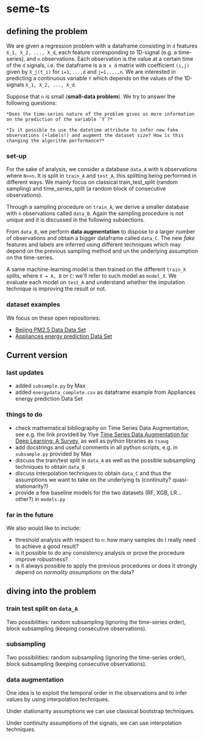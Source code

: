 # seme-ts

## defining the problem
We are given a regression problem with a dataframe consisting in `d` features `X_1, X_2, ..., X_d`,  each feature corresponding to 1D-signal  (e.g. a time-series), and `n` observations. Each observation is the value at a certain time of the `d` signals, i.e. the dataframe is a `N x d` matrix with coefficient `(i,j)` given by `X_j(t_i)` for `i=1,...,d` and `j=1,...,n`. We are interested in predicting a continuous variable `Y` which depends on the values of the 1D-signals `X_1, X_2, ..., X_d`.

Suppose that `n` is small (**small-data problem**). We try to answer the following questions:

    *Does the time-series nature of the problem gives us more information on the prediction of the variable `Y`?*

    *Is it possible to use the datetime attribute to infer new fake observations (+labels!) and augment the dataset size? How is this changing the algorithm performance?*

### set-up
For the sake of analysis, we consider a database `data_A` with `N` observations where `N>>n`. It is split in `train_A` and `test_A`, this splitting being performed in different ways. We mainly focus on classical train_test_split (random sampling) and time_series_split (a random block of consecutive observations).

Through a sampling procedure on `train_A`, we derive a smaller database with `n` observations called `data_B`. Again the sampling procedure is not unique and it is discussed in the following subsections.

From `data_B`, we perform **data augmentation** to dispose to a larger number of observations and obtain a bigger dataframe called `data_C`.
The new *fake* features and labels are inferred using different techniques which may depend on the previous sampling method and un the underlying assumption on the time-series.

A same machine-learning model is then trained on the different `train_X` splits, where `X = A, B` or `C`: we'll refer to such model as `model_X`. We evaluate each model on `test_A` and understand whether the imputation technique is improving the result or not.

### dataset examples
We focus on these open repositories:
 - [Beijing PM2.5 Data Data Set](https://archive.ics.uci.edu/ml/datasets/Beijing+PM2.5+Data)
 - [Appliances energy prediction Data Set](https://archive.ics.uci.edu/ml/datasets/Appliances+energy+prediction)

## Current version

### last updates
 - added `subsample.py` by Max
 - added `energydata_complete.csv` as dataframe example from Appliances energy prediction Data Set

### things to do
 - check mathematical bibliography on Time Series Data Augmentation, see e.g. the link provided by Yiye [Time Series Data Augmentation for Deep Learning: A Survey](https://arxiv.org/pdf/2002.12478.pdf), as well as python libraries as `tsaug`
 - add docstrings and useful comments in all python scripts, e.g. in `subsample.py` provided by Max
 - discuss the train/test split in `data_A` as well as the possible subsampling techniques to obtain `data_B`
 - discuss interpolation techniques to obtain `data_C` and thus the assumptions we want to take on the underlying ts (continuity? quasi-stationarity?)
 - provide a few baseline models for the two datasets (RF, XGB, LR... other?) in `models.py`


### far in the future
 We also would like to include:
  - threshold analysis with respect to `n`: how many samples do I really need to achieve a good result?
  - is it possible to do any consistency analysis or prove the procedure improve robustness?
  - is it always possible to apply the previous procedures or does it strongly depend on *normality assumptions* on the data?

## diving into the problem

### train test split on `data_A`
Two possibilities: random subsampling (ignoring the time-series order), block subsampling (keeping consecutive observations).

### subsampling
Two possibilities: random subsampling (ignoring the time-series order), block subsampling (keeping consecutive observations).

### data augmentation
One idea is to exploit the temporal order in the observations and to infer values by using interpolation techniques.

Under stationarity assumptions we can use classical bootstrap techniques.

Under continuity assumptions of the signals, we can use interpolation techniques.
